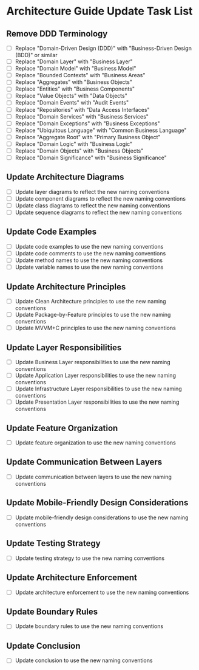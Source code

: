# Architecture Guide Update Task List

## Remove DDD Terminology
- [ ] Replace "Domain-Driven Design (DDD)" with "Business-Driven Design (BDD)" or similar
- [ ] Replace "Domain Layer" with "Business Layer"
- [ ] Replace "Domain Model" with "Business Model"
- [ ] Replace "Bounded Contexts" with "Business Areas"
- [ ] Replace "Aggregates" with "Business Objects"
- [ ] Replace "Entities" with "Business Components"
- [ ] Replace "Value Objects" with "Data Objects"
- [ ] Replace "Domain Events" with "Audit Events"
- [ ] Replace "Repositories" with "Data Access Interfaces"
- [ ] Replace "Domain Services" with "Business Services"
- [ ] Replace "Domain Exceptions" with "Business Exceptions"
- [ ] Replace "Ubiquitous Language" with "Common Business Language"
- [ ] Replace "Aggregate Root" with "Primary Business Object"
- [ ] Replace "Domain Logic" with "Business Logic"
- [ ] Replace "Domain Objects" with "Business Objects"
- [ ] Replace "Domain Significance" with "Business Significance"

## Update Architecture Diagrams
- [ ] Update layer diagrams to reflect the new naming conventions
- [ ] Update component diagrams to reflect the new naming conventions
- [ ] Update class diagrams to reflect the new naming conventions
- [ ] Update sequence diagrams to reflect the new naming conventions

## Update Code Examples
- [ ] Update code examples to use the new naming conventions
- [ ] Update code comments to use the new naming conventions
- [ ] Update method names to use the new naming conventions
- [ ] Update variable names to use the new naming conventions

## Update Architecture Principles
- [ ] Update Clean Architecture principles to use the new naming conventions
- [ ] Update Package-by-Feature principles to use the new naming conventions
- [ ] Update MVVM+C principles to use the new naming conventions

## Update Layer Responsibilities
- [ ] Update Business Layer responsibilities to use the new naming conventions
- [ ] Update Application Layer responsibilities to use the new naming conventions
- [ ] Update Infrastructure Layer responsibilities to use the new naming conventions
- [ ] Update Presentation Layer responsibilities to use the new naming conventions

## Update Feature Organization
- [ ] Update feature organization to use the new naming conventions

## Update Communication Between Layers
- [ ] Update communication between layers to use the new naming conventions

## Update Mobile-Friendly Design Considerations
- [ ] Update mobile-friendly design considerations to use the new naming conventions

## Update Testing Strategy
- [ ] Update testing strategy to use the new naming conventions

## Update Architecture Enforcement
- [ ] Update architecture enforcement to use the new naming conventions

## Update Boundary Rules
- [ ] Update boundary rules to use the new naming conventions

## Update Conclusion
- [ ] Update conclusion to use the new naming conventions